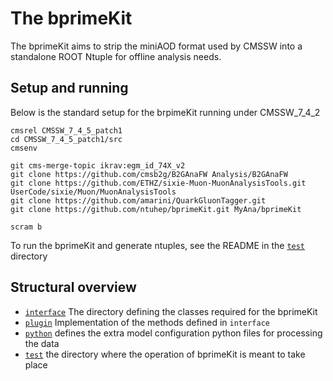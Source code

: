 # The bprimeKit

The bprimeKit aims to strip the miniAOD format used by CMSSW into a standalone ROOT Ntuple for offline analysis needs. 

## Setup and running
Below is the standard setup for the brpimeKit running under CMSSW_7_4_2 
```
cmsrel CMSSW_7_4_5_patch1
cd CMSSW_7_4_5_patch1/src
cmsenv 

git cms-merge-topic ikrav:egm_id_74X_v2
git clone https://github.com/cmsb2g/B2GAnaFW Analysis/B2GAnaFW 
git clone https://github.com/ETHZ/sixie-Muon-MuonAnalysisTools.git UserCode/sixie/Muon/MuonAnalysisTools
git clone https://github.com/amarini/QuarkGluonTagger.git
git clone https://github.com/ntuhep/bprimeKit.git MyAna/bprimeKit

scram b
```
To run the bprimeKit and generate ntuples, see the README in the [`test`](test/) directory


## Structural overview

  * [`interface`](interface/) The directory defining the classes required for the bprimeKit
  * [`plugin`](plugins/) Implementation of the methods defined in `interface`
  * [`python`](python/) defines the extra model configuration python files for processing the data
  * [`test`](test/) the directory where the operation of bprimeKit is meant to take place
  

